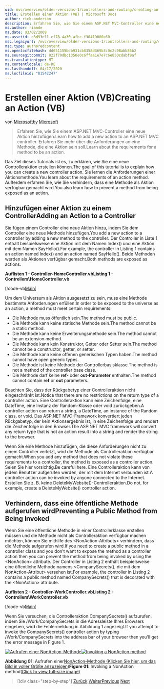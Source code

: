 ```yaml
---
uid: mvc/overview/older-versions-1/controllers-and-routing/creating-an-action-vb
title: Erstellen einer Aktion (VB) | Microsoft Docs
author: rick-anderson
description: Erfahren Sie, wie Sie einem ASP.NET MVC-Controller eine neue Aktion hinzufügen. Erfahren Sie mehr über die Anforderungen an eine Methode, die eine Aktion sein soll.
ms.author: riande
ms.date: 03/02/2009
ms.assetid: c8d93e11-ef78-4a30-afbc-f30419000a60
msc.legacyurl: /mvc/overview/older-versions-1/controllers-and-routing/creating-an-action-vb
msc.type: authoredcontent
ms.openlocfilehash: dd651155bdb931cb8358d369b3c0c2c98abb86b2
ms.sourcegitcommit: 022f79dbc1350e0c6ffaa1e7e7c6e850cdabf9af
ms.translationtype: MT
ms.contentlocale: de-DE
ms.lasthandoff: 04/17/2020
ms.locfileid: "81542247"
---
```

# <a name="creating-an-action-vb"></a><span data-ttu-id="14735-104">Erstellen einer Aktion (VB)</span><span class="sxs-lookup"><span data-stu-id="14735-104">Creating an Action (VB)</span></span>

<span data-ttu-id="14735-105">von [Microsoft](https://github.com/microsoft)</span><span class="sxs-lookup"><span data-stu-id="14735-105">by [Microsoft](https://github.com/microsoft)</span></span>

> <span data-ttu-id="14735-106">Erfahren Sie, wie Sie einem ASP.NET MVC-Controller eine neue Aktion hinzufügen.</span><span class="sxs-lookup"><span data-stu-id="14735-106">Learn how to add a new action to an ASP.NET MVC controller.</span></span> <span data-ttu-id="14735-107">Erfahren Sie mehr über die Anforderungen an eine Methode, die eine Aktion sein soll.</span><span class="sxs-lookup"><span data-stu-id="14735-107">Learn about the requirements for a method to be an action.</span></span>

<span data-ttu-id="14735-108">Das Ziel dieses Tutorials ist es, zu erklären, wie Sie eine neue Controlleraktion erstellen können.</span><span class="sxs-lookup"><span data-stu-id="14735-108">The goal of this tutorial is to explain how you can create a new controller action.</span></span> <span data-ttu-id="14735-109">Sie lernen die Anforderungen einer Aktionsmethode.</span><span class="sxs-lookup"><span data-stu-id="14735-109">You learn about the requirements of an action method.</span></span> <span data-ttu-id="14735-110">Außerdem erfahren Sie, wie Sie verhindern, dass eine Methode als Aktion verfügbar gemacht wird.</span><span class="sxs-lookup"><span data-stu-id="14735-110">You also learn how to prevent a method from being exposed as an action.</span></span>

## <a name="adding-an-action-to-a-controller"></a><span data-ttu-id="14735-111">Hinzufügen einer Aktion zu einem Controller</span><span class="sxs-lookup"><span data-stu-id="14735-111">Adding an Action to a Controller</span></span>

<span data-ttu-id="14735-112">Sie fügen einem Controller eine neue Aktion hinzu, indem Sie dem Controller eine neue Methode hinzufügen.</span><span class="sxs-lookup"><span data-stu-id="14735-112">You add a new action to a controller by adding a new method to the controller.</span></span> <span data-ttu-id="14735-113">Der Controller in Liste 1 enthält beispielsweise eine Aktion mit dem Namen Index() und eine Aktion mit dem Namen SayHello().</span><span class="sxs-lookup"><span data-stu-id="14735-113">For example, the controller in Listing 1 contains an action named Index() and an action named SayHello().</span></span> <span data-ttu-id="14735-114">Beide Methoden werden als Aktionen verfügbar gemacht.</span><span class="sxs-lookup"><span data-stu-id="14735-114">Both methods are exposed as actions.</span></span>

<span data-ttu-id="14735-115">**Auflisten 1 - Controller-HomeController.vb**</span><span class="sxs-lookup"><span data-stu-id="14735-115">**Listing 1 - Controllers\HomeController.vb**</span></span>

[!code-vb[Main](creating-an-action-vb/samples/sample1.vb)]

<span data-ttu-id="14735-116">Um dem Universum als Aktion ausgesetzt zu sein, muss eine Methode bestimmte Anforderungen erfüllen:</span><span class="sxs-lookup"><span data-stu-id="14735-116">In order to be exposed to the universe as an action, a method must meet certain requirements:</span></span>

- <span data-ttu-id="14735-117">Die Methode muss öffentlich sein.</span><span class="sxs-lookup"><span data-stu-id="14735-117">The method must be public.</span></span>
- <span data-ttu-id="14735-118">Die Methode kann keine statische Methode sein.</span><span class="sxs-lookup"><span data-stu-id="14735-118">The method cannot be a static method.</span></span>
- <span data-ttu-id="14735-119">Die Methode kann keine Erweiterungsmethode sein.</span><span class="sxs-lookup"><span data-stu-id="14735-119">The method cannot be an extension method.</span></span>
- <span data-ttu-id="14735-120">Die Methode kann kein Konstruktor, Getter oder Setter sein.</span><span class="sxs-lookup"><span data-stu-id="14735-120">The method cannot be a constructor, getter, or setter.</span></span>
- <span data-ttu-id="14735-121">Die Methode kann keine offenen generischen Typen haben.</span><span class="sxs-lookup"><span data-stu-id="14735-121">The method cannot have open generic types.</span></span>
- <span data-ttu-id="14735-122">Die Methode ist keine Methode der Controllerbasisklasse.</span><span class="sxs-lookup"><span data-stu-id="14735-122">The method is not a method of the controller base class.</span></span>
- <span data-ttu-id="14735-123">Die Methode darf keine **ref-** oder **out-Parameter** enthalten.</span><span class="sxs-lookup"><span data-stu-id="14735-123">The method cannot contain **ref** or **out** parameters.</span></span>

<span data-ttu-id="14735-124">Beachten Sie, dass der Rückgabetyp einer Controlleraktion nicht eingeschränkt ist.</span><span class="sxs-lookup"><span data-stu-id="14735-124">Notice that there are no restrictions on the return type of a controller action.</span></span> <span data-ttu-id="14735-125">Eine Controlleraktion kann eine Zeichenfolge, eine DateTime, eine Instanz der Random-Klasse oder void zurückgeben.</span><span class="sxs-lookup"><span data-stu-id="14735-125">A controller action can return a string, a DateTime, an instance of the Random class, or void.</span></span> <span data-ttu-id="14735-126">Das ASP.NET MVC-Framework konvertiert jeden Rückgabetyp, der kein Aktionsergebnis ist, in eine Zeichenfolge und rendert die Zeichenfolge in den Browser.</span><span class="sxs-lookup"><span data-stu-id="14735-126">The ASP.NET MVC framework will convert any return type that is not an action result into a string and render the string to the browser.</span></span>

<span data-ttu-id="14735-127">Wenn Sie eine Methode hinzufügen, die diese Anforderungen nicht zu einem Controller verletzt, wird die Methode als Controlleraktion verfügbar gemacht.</span><span class="sxs-lookup"><span data-stu-id="14735-127">When you add any method that does not violate these requirements to a controller, the method is exposed as a controller action.</span></span> <span data-ttu-id="14735-128">Seien Sie hier vorsichtig.</span><span class="sxs-lookup"><span data-stu-id="14735-128">Be careful here.</span></span> <span data-ttu-id="14735-129">Eine Controlleraktion kann von jedem Benutzer aufgerufen werden, der mit dem Internet verbunden ist.</span><span class="sxs-lookup"><span data-stu-id="14735-129">A controller action can be invoked by anyone connected to the Internet.</span></span> <span data-ttu-id="14735-130">Erstellen Sie z. B. keine DeleteMyWebsite()-Controlleraktion.</span><span class="sxs-lookup"><span data-stu-id="14735-130">Do not, for example, create a DeleteMyWebsite() controller action.</span></span>

## <a name="preventing-a-public-method-from-being-invoked"></a><span data-ttu-id="14735-131">Verhindern, dass eine öffentliche Methode aufgerufen wird</span><span class="sxs-lookup"><span data-stu-id="14735-131">Preventing a Public Method from Being Invoked</span></span>

<span data-ttu-id="14735-132">Wenn Sie eine öffentliche Methode in einer Controllerklasse erstellen müssen und die Methode nicht als Controlleraktion verfügbar machen möchten, können Sie mithilfe des &lt;NonAction-Attributs&gt; verhindern, dass die Methode aufgerufen wird.</span><span class="sxs-lookup"><span data-stu-id="14735-132">If you need to create a public method in a controller class and you don't want to expose the method as a controller action then you can prevent the method from being invoked by using the &lt;NonAction&gt; attribute.</span></span> <span data-ttu-id="14735-133">Der Controller in Listing 2 enthält beispielsweise eine öffentliche Methode namens &lt;CompanySecrets(), die mit dem NonAction-Attribut&gt; versehen ist.</span><span class="sxs-lookup"><span data-stu-id="14735-133">For example, the controller in Listing 2 contains a public method named CompanySecrets() that is decorated with the &lt;NonAction&gt; attribute.</span></span>

<span data-ttu-id="14735-134">**Auflisten 2 - Controller-WorkController.vb**</span><span class="sxs-lookup"><span data-stu-id="14735-134">**Listing 2 - Controllers\WorkController.vb**</span></span>

[!code-vb[Main](creating-an-action-vb/samples/sample2.vb)]

<span data-ttu-id="14735-135">Wenn Sie versuchen, die Controlleraktion CompanySecrets() aufzurufen, indem Sie /Work/CompanySecrets in die Adressleiste Ihres Browsers eingeben, wird die Fehlermeldung in Abbildung 1 angezeigt.</span><span class="sxs-lookup"><span data-stu-id="14735-135">If you attempt to invoke the CompanySecrets() controller action by typing /Work/CompanySecrets into the address bar of your browser then you'll get the error message in Figure 1.</span></span>

<span data-ttu-id="14735-136">[![Aufrufen einer NonAction-Methode](creating-an-action-vb/_static/image1.jpg)](creating-an-action-vb/_static/image1.png)</span><span class="sxs-lookup"><span data-stu-id="14735-136">[![Invoking a NonAction method](creating-an-action-vb/_static/image1.jpg)](creating-an-action-vb/_static/image1.png)</span></span>

<span data-ttu-id="14735-137">**Abbildung 01**: Aufrufen einer[NonAction-Methode (Klicken Sie hier, um das Bild in voller Größe anzuzeigen](creating-an-action-vb/_static/image2.png))</span><span class="sxs-lookup"><span data-stu-id="14735-137">**Figure 01**: Invoking a NonAction method([Click to view full-size image](creating-an-action-vb/_static/image2.png))</span></span>

> [!div class="step-by-step"]
> <span data-ttu-id="14735-138">[Zurück](creating-a-controller-vb.md)
> [Weiter](aspnet-mvc-controllers-overview-cs.md)</span><span class="sxs-lookup"><span data-stu-id="14735-138">[Previous](creating-a-controller-vb.md)
[Next](aspnet-mvc-controllers-overview-cs.md)</span></span>
